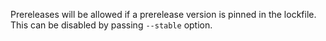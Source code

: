 Prereleases will be allowed if a prerelease version is pinned in the lockfile. This can be disabled by passing `--stable` option.
